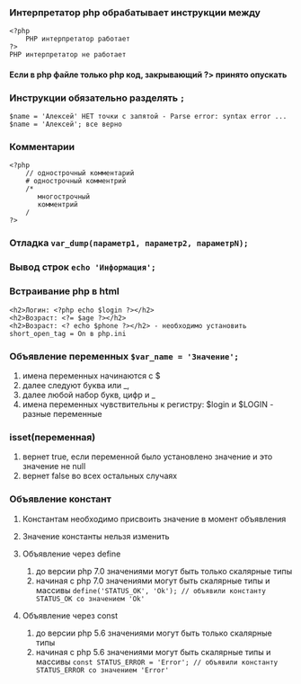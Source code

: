 ### Интерпретатор php обрабатывает инструкции между <?php и ?>
```
<?php 
    PHP интерпретатор работает
?>
PHP интерпретатор не работает
```
#### Если в php файле только php код, закрывающий ?> принято опускать

### Инструкции обязательно разделять `;`
```
$name = 'Алексей' НЕТ точки с запятой - Parse error: syntax error ...
$name = 'Алексей'; все верно
```
### Комментарии
    <?php
        // однострочный комментарий
        # однострочный комментрий
        /*
           многострочный
           комментрий
        /
    ?>

### Отладка `var_dump(параметр1, параметр2, параметрN);`

### Вывод строк `echo 'Информация';`

### Встраивание php в html

    <h2>Логин: <?php echo $login ?></h2>
    <h2>Возраст: <?= $age ?></h2> 
    <h2>Возраст: <? echo $phone ?></h2> - необходимо установить short_open_tag = On в php.ini

### Объявление переменных `$var_name = 'Значение';`
1. имена переменных начинаются с $
2. далее следуют буква или _,
3. далее любой набор букв, цифр и _
4. имена переменных чувствительны к регистру: $login и $LOGIN - разные переменные

### isset(переменная) 
1. вернет true, если переменной было установлено значение и это значение не null
2. вернет false во всех остальных случаях

### Объявление констант
1. Константам необходимо присвоить значение в момент объявления
2. Значение константы нельзя изменить
3. Объявление через define
   1) до версии php 7.0 значениями могут быть только скалярные типы
   2) начиная с php 7.0 значениями могут быть скалярные типы и массивы 
    ```define('STATUS_OK', 'Ok'); // объявили константу STATUS_OK со значением 'Ok'```

3. Объявление через const
    1) до версии php 5.6 значениями могут быть только скалярные типы
    2) начиная с php 5.6 значениями могут быть скалярные типы и массивы
       ```const STATUS_ERROR = 'Error'; // объявили константу STATUS_ERROR со значением 'Error'```
       


